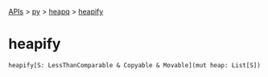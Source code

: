 [APIs](../../index.md) > [py](../index.md) > [heapq](./index.md) > [heapify]()

# heapify

```
heapify[S: LessThanComparable & Copyable & Movable](mut heap: List[S])
```
